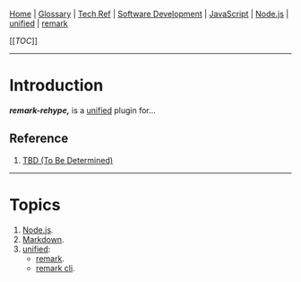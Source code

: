 [Home](/Slalom-LLC/Slalom-Consulting) | [Glossary](/Glossary) | [Tech Ref](/Tech-Ref) | [Software Development](/Tech-Ref/Software-Development) | [JavaScript](/Tech-Ref/Software-Development/JavaScript) | [Node.js](/Tech-Ref/Software-Development/JavaScript/Node.js) | [unified](/Tech-Ref/Software-Development/JavaScript/Node.js/unified) | [remark](/Tech-Ref/Software-Development/JavaScript/Node.js/unified/remark)

[[_TOC_]]

---
# Introduction
***remark-rehype,*** is a [unified](/Tech-Ref/Software-Development/JavaScript/Node.js/unified) plugin for...

## Reference
1. [TBD (To Be Determined)](/Glossary/TBD-\(To-Be-Determined\))

---
# Topics
1. [Node.js](/Tech-Ref/Software-Development/JavaScript/Node.js).
1. [Markdown](/Tech-Ref/Software-Development/Markup-Language/Markdown).
1. [unified](/Tech-Ref/Software-Development/JavaScript/Node.js/unified):
   - [remark](/Tech-Ref/Software-Development/JavaScript/Node.js/unified/remark).
   - [remark cli](/Tech-Ref/Software-Development/JavaScript/Node.js/unified/remark/remark%2Dcli).
